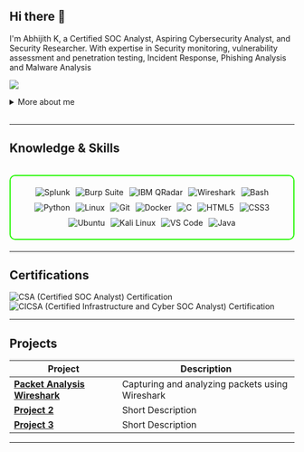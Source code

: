 ## Hi there 👋

I'm Abhijith K, a Certified SOC Analyst, Aspiring Cybersecurity Analyst, and Security Researcher. With expertise in Security monitoring, vulnerability assessment and penetration testing,  Incident Response, Phishing Analysis and Malware Analysis

<a href="https://www.linkedin.com/in/abhijithkariyil/"><img src="https://img.shields.io/badge/-LinkedIn-0072b1?&style=for-the-badge&logo=linkedin&logoColor=white" /></a>

<details>
  <summary>More about me</summary>

- **Name**: Abhijith K
- **From**: India
- **Certified SOC Analyst** | **Aspiring Cybersecurity Analyst** 
- Experienced in SOC operations, incident response, threat hunting, and SIEM tools like Splunk. Skilled in log analysis, vulnerability management, and malware analysis, with a strong foundation in network security and automation. 
- Continuously improving my knowledge of **Security Monitoring Tools** and **Cybersecurity Skills**.
- I’m currently learning and exploring  **Networking**, and **Cybersecurity certifications**.

</details>
<br>

---

<h2 id="knowledge_skills" align=''> Knowledge & Skills </h2>

<br>

<div style="border: 2px solid #22F700; border-radius: 10px; padding: 20px; margin-bottom: 20px;">
  <div align="left" style="display: flex; flex-wrap: wrap; justify-content: center; gap: 10px;">
      <img src="https://img.shields.io/badge/Splunk-000000?style=for-the-badge&logo=Splunk&logoColor=white" alt="Splunk" />
      <img src="https://img.shields.io/badge/Burp_Suite-FF6633?style=for-the-badge&logo=burp-suite&color=000000" alt="Burp Suite" />
      <img src="https://img.shields.io/badge/IBM%20QRadar-000000?style=for-the-badge&logo=IBM&logoColor=white" alt="IBM QRadar" />
      <img src="https://img.shields.io/badge/Wireshark-009639?style=for-the-badge&logo=wireshark&color=000000" alt="Wireshark" />
      <img src="https://img.shields.io/badge/Bash-4EAA25?style=for-the-badge&logo=gnu-bash&color=000000" alt="Bash" />
      <img src="https://img.shields.io/badge/Python-3776AB?style=for-the-badge&logo=python&color=000000" alt="Python" />
      <img src="https://img.shields.io/badge/Linux-FCC624?style=for-the-badge&logo=linux&color=000000" alt="Linux" />
      <img src="https://img.shields.io/badge/Git-F05032?style=for-the-badge&logo=git&color=000000" alt="Git" />
      <img src="https://img.shields.io/badge/Docker-2496ED?style=for-the-badge&logo=docker&color=000000" alt="Docker" />
      <img src="https://img.shields.io/badge/C-00599C?style=for-the-badge&logo=c&color=000000" alt="C" />
      <img src="https://img.shields.io/badge/HTML5-5D4B6C?style=for-the-badge&logo=html5&color=000000" alt="HTML5" />
      <img src="https://img.shields.io/badge/CSS3-2965F1?style=for-the-badge&logo=css3&color=000000" alt="CSS3" />
      <img src="https://img.shields.io/badge/Ubuntu-E95420?style=for-the-badge&logo=ubuntu&color=000000" alt="Ubuntu" />
      <img src="https://img.shields.io/badge/Kali_Linux-557C94?style=for-the-badge&logo=kali-linux&color=000000" alt="Kali Linux" />
      <img src="https://img.shields.io/badge/VS_Code-007ACC?style=for-the-badge&logo=visual-studio-code&color=000000" alt="VS Code" />
      <img src="https://img.shields.io/badge/Java-007396?style=for-the-badge&logo=java&color=000000" alt="Java" />
      

  </div>
</div>

---
<h2 id="Certifications" align=''> Certifications </h2>

<div>
<img src="https://img.shields.io/badge/CSA-Certified_SOC_Analyst-blue?style=for-the-badge&logo=ec-council&color=000000" alt="CSA (Certified SOC Analyst) Certification" />
<img src="https://img.shields.io/badge/CICSA-Certified_Infrastructure_and_Cyber_SOC_Analyst-blue?style=for-the-badge&logo=red-team&color=000000" alt="CICSA (Certified Infrastructure and Cyber SOC Analyst) Certification" />


</div>

---

<h2 id="Projects" align=''> Projects </h2>


| **Project**      | **Description**                                                                                  |
|-------------------|--------------------------------------------------------------------------------------------------|
| **[Packet Analysis Wireshark](https://github.com/Abhijithprashanth/Wireshark-for-Beginners-Capture-Packets)**    | Capturing and analyzing packets using Wireshark |
| **[Project 2](https://github.com/)**    | Short Description |
| **[Project 3](https://github.com/)**    | Short Description | 

---
